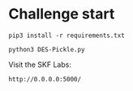 # Challenge start

```
pip3 install -r requirements.txt
```

```
python3 DES-Pickle.py
```

Visit the SKF Labs:
```
http://0.0.0.0:5000/
```
